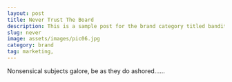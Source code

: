 ```yaml
---
layout: post
title: Never Trust The Board
description: This is a sample post for the brand category titled bandits, about a nonsensical subject.
slug: never
image: assets/images/pic06.jpg
category: brand
tag: marketing,
---
```


Nonsensical subjects galore, be as they do ashored......
